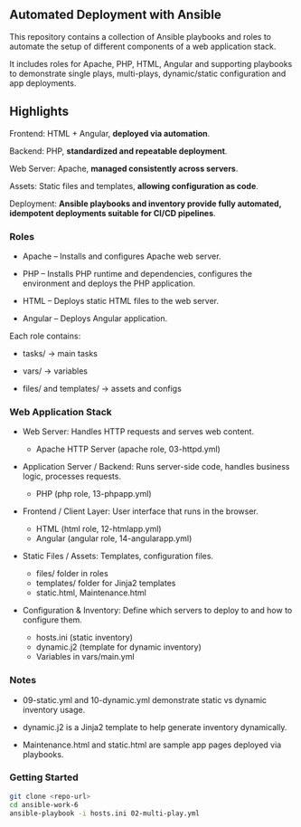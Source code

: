 ## Automated Deployment with Ansible

This repository contains a collection of Ansible playbooks and roles to automate the setup of different components of a web application stack.

It includes roles for Apache, PHP, HTML, Angular and supporting playbooks to demonstrate single plays, multi-plays, dynamic/static configuration and app deployments.

## Highlights

Frontend: HTML + Angular, **deployed via automation**.

Backend: PHP, **standardized and repeatable deployment**.

Web Server: Apache, **managed consistently across servers**.

Assets: Static files and templates, **allowing configuration as code**.

Deployment: **Ansible playbooks and inventory provide fully automated, idempotent deployments suitable for CI/CD pipelines**.

### Roles

- Apache – Installs and configures Apache web server.

- PHP – Installs PHP runtime and dependencies, configures the environment and deploys the PHP application.

- HTML – Deploys static HTML files to the web server.

- Angular – Deploys Angular application.

Each role contains:

- tasks/ → main tasks

- vars/ → variables

- files/ and templates/ → assets and configs

### Web Application Stack

- Web Server: Handles HTTP requests and serves web content.
  - Apache HTTP Server (apache role, 03-httpd.yml)

- Application Server / Backend: Runs server-side code, handles business logic, processes requests.
  - PHP (php role, 13-phpapp.yml)

- Frontend / Client Layer: User interface that runs in the browser.
  - HTML (html role, 12-htmlapp.yml)
  - Angular (angular role, 14-angularapp.yml)

- Static Files / Assets: Templates, configuration files.
  - files/ folder in roles
  - templates/ folder for Jinja2 templates
  - static.html, Maintenance.html

- Configuration & Inventory: Define which servers to deploy to and how to configure them.
  - hosts.ini (static inventory)
  - dynamic.j2 (template for dynamic inventory)
  - Variables in vars/main.yml

### Notes

- 09-static.yml and 10-dynamic.yml demonstrate static vs dynamic inventory usage.

- dynamic.j2 is a Jinja2 template to help generate inventory dynamically.

- Maintenance.html and static.html are sample app pages deployed via playbooks.

### Getting Started

```bash
git clone <repo-url>
cd ansible-work-6
ansible-playbook -i hosts.ini 02-multi-play.yml
